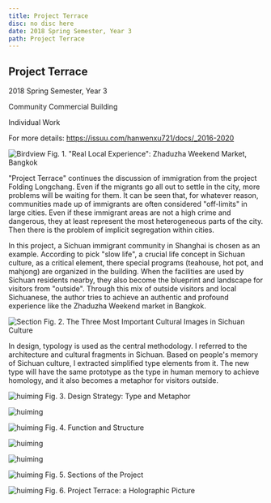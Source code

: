```yaml
---
title: Project Terrace
disc: no disc here
date: 2018 Spring Semester, Year 3
path: Project Terrace
---
```

<special>
</special>

## Project Terrace

2018 Spring Semester, Year 3 

Community Commercial Building

Individual Work

For more details: https://issuu.com/hanwenxu721/docs/_2016-2020


![Birdview](../images/articles/design_05/1.jpg)
Fig. 1. "Real Local Experience": Zhaduzha Weekend Market, Bangkok


"Project Terrace" continues the discussion of immigration from the project Folding Longchang. Even if the migrants go all out to settle in the city, more problems will be waiting for them. It can be seen that, for whatever reason, communities made up of immigrants are often considered "off-limits" in large cities. Even if these immigrant areas are not a high crime and dangerous, they at least represent the most heterogeneous parts of the city. Then there is the problem of implicit segregation within cities.

In this project, a Sichuan immigrant community in Shanghai is chosen as an example. According to pick "slow life", a crucial life concept in Sichuan culture, as a critical element, there special programs (teahouse, hot pot, and mahjong) are organized in the building. When the facilities are used by Sichuan residents nearby, they also become the blueprint and landscape for visitors from "outside". Through this mix of outside visitors and local Sichuanese, the author tries to achieve an authentic and profound experience like the Zhaduzha Weekend market in Bangkok.


![Section](../images/articles/design_05/2.jpg)
Fig. 2. The Three Most Important Cultural Images in Sichuan Culture


In design, typology is used as the central methodology. I referred to the architecture and cultural fragments in Sichuan. Based on people's memory of Sichuan culture, I extracted simplified type elements from it. The new type will have the same prototype as the type in human memory to achieve homology, and it also becomes a metaphor for visitors outside.

![huiming](../images/articles/design_05/3.jpg)
Fig. 3. Design Strategy: Type and Metaphor


![huiming](../images/articles/design_05/4.jpg)

![huiming](../images/articles/design_05/5.jpg)
Fig. 4. Function and Structure


![huiming](../images/articles/design_05/6-1.jpg)

![huiming](../images/articles/design_05/6-2.jpg)

![huiming](../images/articles/design_05/6-3.jpg)
Fig. 5. Sections of the Project


![huiming](../images/articles/design_05/7.jpg)
Fig. 6. Project Terrace: a Holographic Picture
